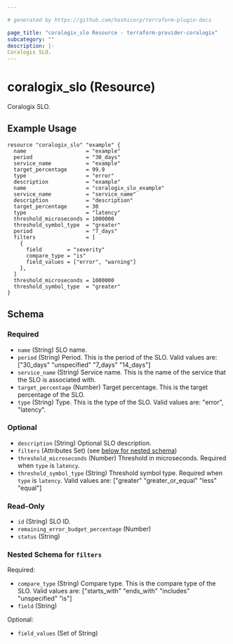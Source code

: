 ```yaml
---

# generated by https://github.com/hashicorp/terraform-plugin-docs

page_title: "coralogix_slo Resource - terraform-provider-coralogix"
subcategory: ""
description: |-
Coralogix SLO.
---
```


# coralogix_slo (Resource)

Coralogix SLO.

## Example Usage

```hcl
resource "coralogix_slo" "example" {
  name                   = "example"
  period                 = "30_days"
  service_name           = "example"
  target_percentage      = 99.9
  type                   = "error"
  description            = "example"
  name                   = "coralogix_slo_example"
  service_name           = "service_name"
  description            = "description"
  target_percentage      = 30
  type                   = "latency"
  threshold_microseconds = 1000000
  threshold_symbol_type  = "greater"
  period                 = "7_days"
  filters                = [
    {
      field        = "severity"
      compare_type = "is"
      field_values = ["error", "warning"]
    },
  ]
  threshold_microseconds = 1000000
  threshold_symbol_type  = "greater"
}
```

<!-- schema generated by tfplugindocs -->

## Schema

### Required

- `name` (String) SLO name.
- `period` (String) Period. This is the period of the SLO. Valid values
  are: ["30_days" "unspecified" "7_days" "14_days"]
- `service_name` (String) Service name. This is the name of the service that the SLO is associated with.
- `target_percentage` (Number) Target percentage. This is the target percentage of the SLO.
- `type` (String) Type. This is the type of the SLO. Valid values are: "error", "latency".

### Optional

- `description` (String) Optional SLO description.
- `filters` (Attributes Set) (see [below for nested schema](#nestedatt--filters))
- `threshold_microseconds` (Number) Threshold in microseconds. Required when `type` is `latency`.
- `threshold_symbol_type` (String) Threshold symbol type. Required when `type` is `latency`. Valid values
  are: ["greater" "greater_or_equal" "less" "equal"]

### Read-Only

- `id` (String) SLO ID.
- `remaining_error_budget_percentage` (Number)
- `status` (String)

<a id="nestedatt--filters"></a>

### Nested Schema for `filters`

Required:

- `compare_type` (String) Compare type. This is the compare type of the SLO. Valid values
  are: ["starts_with" "ends_with" "includes" "unspecified" "is"]
- `field` (String)

Optional:

- `field_values` (Set of String)
